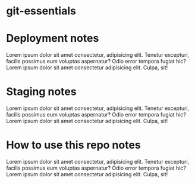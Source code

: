 ﻿# git-essentials
 
 # Deployment notes
 Lorem ipsum dolor sit amet consectetur, adipisicing elit. Tenetur excepturi, facilis possimus eum voluptas aspernatur? Odio error tempora fugiat hic?
Lorem ipsum dolor sit amet consectetur adipisicing elit. Culpa, sit!

# Staging notes
Lorem ipsum dolor sit amet consectetur, adipisicing elit. Tenetur excepturi, facilis possimus eum voluptas aspernatur? Odio error tempora fugiat hic?
Lorem ipsum dolor sit amet consectetur adipisicing elit. Culpa, sit!

# How to use this repo notes
Lorem ipsum dolor sit amet consectetur, adipisicing elit. Tenetur excepturi, facilis possimus eum voluptas aspernatur? Odio error tempora fugiat hic?
Lorem ipsum dolor sit amet consectetur adipisicing elit. Culpa, sit!
